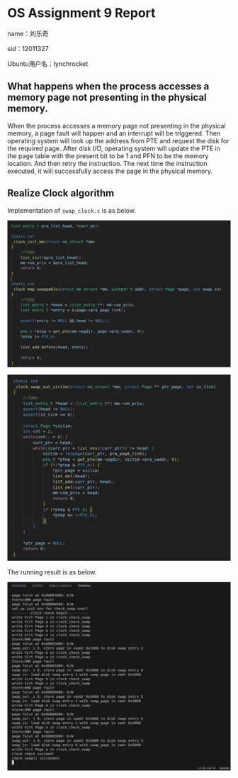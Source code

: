# OS Assignment 9 Report
name：刘乐奇

sid：12011327

Ubuntu用户名：lynchrocket

## What happens when the process accesses a memory page not presenting in the physical memory.

When the process accesses a memory page not presenting in the physical memory, a page fault will happen and an interrupt will be triggered. Then operating system will look up the address from PTE and request the disk for the required page. After disk I/O, operating system will update the PTE in the page table with the present bit to be 1 and PFN to be the memory location. And then retry the instruction. The next time the instruction executed, it will successfully access the page in the physical memory.

## Realize Clock algorithm

Implementation of `swap_clock.c` is as below.

![1](pic/1.png)

![2](pic/2.png)

The running result is as below.

![3](pic/3.png)